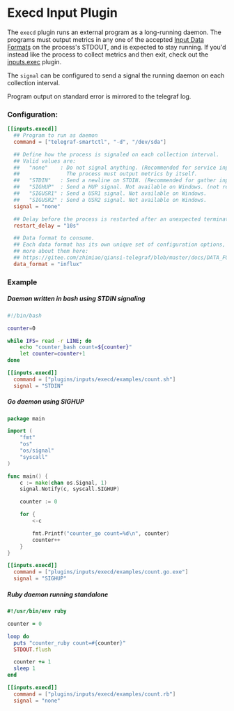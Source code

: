 # Execd Input Plugin

The `execd` plugin runs an external program as a long-running daemon. 
The programs must output metrics in any one of the accepted 
[Input Data Formats](input_formats) on the process's STDOUT, and is expected to
stay running. If you'd instead like the process to collect metrics and then exit,
check out the [inputs.exec](exec_plugin) plugin.

The `signal` can be configured to send a signal the running daemon on each
collection interval.

Program output on standard error is mirrored to the telegraf log.

### Configuration:

```toml
[[inputs.execd]]
  ## Program to run as daemon
  command = ["telegraf-smartctl", "-d", "/dev/sda"]

  ## Define how the process is signaled on each collection interval.
  ## Valid values are:
  ##   "none"    : Do not signal anything. (Recommended for service inputs)
  ##               The process must output metrics by itself.
  ##   "STDIN"   : Send a newline on STDIN. (Recommended for gather inputs)
  ##   "SIGHUP"  : Send a HUP signal. Not available on Windows. (not recommended)
  ##   "SIGUSR1" : Send a USR1 signal. Not available on Windows.
  ##   "SIGUSR2" : Send a USR2 signal. Not available on Windows.
  signal = "none"

  ## Delay before the process is restarted after an unexpected termination
  restart_delay = "10s"

  ## Data format to consume.
  ## Each data format has its own unique set of configuration options, read
  ## more about them here:
  ## https://gitee.com/zhimiao/qiansi-telegraf/blob/master/docs/DATA_FORMATS_INPUT.md
  data_format = "influx"
```

### Example

##### Daemon written in bash using STDIN signaling

```bash
#!/bin/bash

counter=0

while IFS= read -r LINE; do
    echo "counter_bash count=${counter}"
    let counter=counter+1
done
```

```toml
[[inputs.execd]]
  command = ["plugins/inputs/execd/examples/count.sh"]
  signal = "STDIN"
```

##### Go daemon using SIGHUP

```go
package main

import (
    "fmt"
    "os"
    "os/signal"
    "syscall"
)

func main() {
    c := make(chan os.Signal, 1)
    signal.Notify(c, syscall.SIGHUP)

    counter := 0

    for {
        <-c

        fmt.Printf("counter_go count=%d\n", counter)
        counter++
    }
}

```

```toml
[[inputs.execd]]
  command = ["plugins/inputs/execd/examples/count.go.exe"]
  signal = "SIGHUP"
```

##### Ruby daemon running standalone

```ruby
#!/usr/bin/env ruby

counter = 0

loop do
  puts "counter_ruby count=#{counter}"
  STDOUT.flush

  counter += 1
  sleep 1
end
```

```toml
[[inputs.execd]]
  command = ["plugins/inputs/execd/examples/count.rb"]
  signal = "none"
```

[input_formats]: https://gitee.com/zhimiao/qiansi-telegraf/blob/master/docs/DATA_FORMATS_INPUT.md
[exec_plugin]: https://gitee.com/zhimiao/qiansi-telegraf/blob/master/plugins/inputs/exec/README.md
